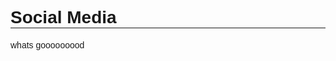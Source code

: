 <html>
  <head>

<title>Web Page Project 2</title>

<meta http-equiv="Content-Type" content="text/html;
charset=UTF-8">

<style type="text/css">

body {font-family: arial, sans-serif;}

h1 {border-bottom: solid thin;

</style>

</head>

<body>

<h1>Social Media</h1>

<p>whats gooooooood</p>
</html>
